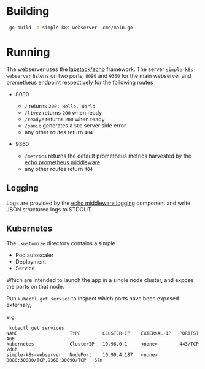 # Building

``` bash
 go build -o simple-k8s-webserver  cmd/main.go
 ```
# Running

The webserver uses the [labstack/echo](https://echo.labstack.com/) framework. The server `simple-k8s-webserver` listens on two ports,
`8080` and `9360` for the main webserver and prometheus endpoint respectively for the following routes

- 8080
  - `/` returns `200: Hello, World`
  - `/livez` returns `200` when ready
  - `/readyz` returns `200` when ready
  - `/panic` generates a `500` server side error
  - any other routes return `404`

- 9360
  - `/metrics` returns the default prometheus metrics harvested by the [echo
	prometheus middleware](https://echo.labstack.com/middleware/prometheus/)
  - any other routes return `404`

## Logging

Logs are provided by the [echo middleware logging](https://echo.labstack.com/middleware/logger/) component and
write JSON structured logs to STDOUT.

## Kubernetes

The `.kustomize` directory contains a simple

- Pod autoscaler
- Deployment
- Service

Which are intended to launch the app in a single
node cluster, and expose the ports on that node.

Run `kubectl get service` to inspect which ports have
been exposed externaly,

e.g.

```
 kubectl get services
NAME                   TYPE        CLUSTER-IP    EXTERNAL-IP   PORT(S)                         AGE
kubernetes             ClusterIP   10.96.0.1     <none>        443/TCP                         7d6h
simple-k8s-webserver   NodePort    10.99.4.187   <none>        8080:30080/TCP,9360:30090/TCP   67m
```


